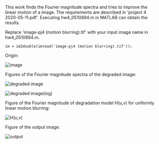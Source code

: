 This work finds the Fourier magnitude spectra and tries to improve the linear motion of a image.
The requirements are described in 'project 4 2020-05-11.pdf'.
Executing hw4_0510894.m in MATLAB can obtain the results.

Replace 'image-pj4 (motion blurring).tif' with your input image name in hw4_0510894.m.
```
im = im2double(imread('image-pj4 (motion blurring).tif'));
```

Origin:

![image](https://user-images.githubusercontent.com/42642215/132980074-db7e0410-7958-4800-a68c-5bb318fa1f39.png)

Figures of the Fourier magnitude spectra of the degraded image:

![degraded image](https://user-images.githubusercontent.com/42642215/132980091-e4626de0-8f8f-4ca6-a077-bcfe24f2bb17.png)

![degraded image(log)](https://user-images.githubusercontent.com/42642215/132980097-95c43a5a-22cf-461d-bf64-075a10f61e1a.png)

Figure of the Fourier magnitude of degradation model H(u,v) for uniformly linear motion blurring:

![H(u,v)](https://user-images.githubusercontent.com/42642215/132980110-6ca5e98b-0062-44e0-b1f7-79fb1e92c35a.png)

Figure of the output image:

![output](https://user-images.githubusercontent.com/42642215/132980124-3979825d-78f9-4822-9d1f-ffc05b2562bf.png)

